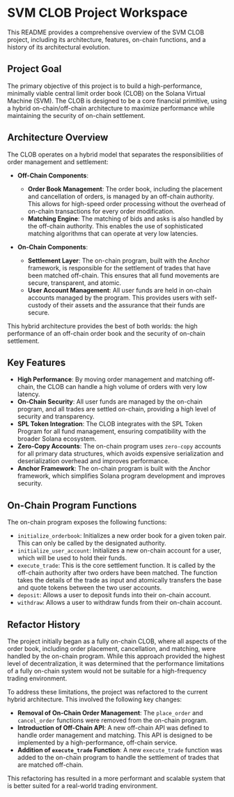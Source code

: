 # SVM CLOB Project Workspace

This README provides a comprehensive overview of the SVM CLOB project, including its architecture, features, on-chain functions, and a history of its architectural evolution.

## Project Goal

The primary objective of this project is to build a high-performance, minimally viable central limit order book (CLOB) on the Solana Virtual Machine (SVM). The CLOB is designed to be a core financial primitive, using a hybrid on-chain/off-chain architecture to maximize performance while maintaining the security of on-chain settlement.

## Architecture Overview

The CLOB operates on a hybrid model that separates the responsibilities of order management and settlement:

-   **Off-Chain Components**:
    -   **Order Book Management**: The order book, including the placement and cancellation of orders, is managed by an off-chain authority. This allows for high-speed order processing without the overhead of on-chain transactions for every order modification.
    -   **Matching Engine**: The matching of bids and asks is also handled by the off-chain authority. This enables the use of sophisticated matching algorithms that can operate at very low latencies.

-   **On-Chain Components**:
    -   **Settlement Layer**: The on-chain program, built with the Anchor framework, is responsible for the settlement of trades that have been matched off-chain. This ensures that all fund movements are secure, transparent, and atomic.
    -   **User Account Management**: All user funds are held in on-chain accounts managed by the program. This provides users with self-custody of their assets and the assurance that their funds are secure.

This hybrid architecture provides the best of both worlds: the high performance of an off-chain order book and the security of on-chain settlement.

## Key Features

-   **High Performance**: By moving order management and matching off-chain, the CLOB can handle a high volume of orders with very low latency.
-   **On-Chain Security**: All user funds are managed by the on-chain program, and all trades are settled on-chain, providing a high level of security and transparency.
-   **SPL Token Integration**: The CLOB integrates with the SPL Token Program for all fund management, ensuring compatibility with the broader Solana ecosystem.
-   **Zero-Copy Accounts**: The on-chain program uses `zero-copy` accounts for all primary data structures, which avoids expensive serialization and deserialization overhead and improves performance.
-   **Anchor Framework**: The on-chain program is built with the Anchor framework, which simplifies Solana program development and improves security.

## On-Chain Program Functions

The on-chain program exposes the following functions:

-   `initialize_orderbook`: Initializes a new order book for a given token pair. This can only be called by the designated authority.
-   `initialize_user_account`: Initializes a new on-chain account for a user, which will be used to hold their funds.
-   `execute_trade`: This is the core settlement function. It is called by the off-chain authority after two orders have been matched. The function takes the details of the trade as input and atomically transfers the base and quote tokens between the two user accounts.
-   `deposit`: Allows a user to deposit funds into their on-chain account.
-   `withdraw`: Allows a user to withdraw funds from their on-chain account.

## Refactor History

The project initially began as a fully on-chain CLOB, where all aspects of the order book, including order placement, cancellation, and matching, were handled by the on-chain program. While this approach provided the highest level of decentralization, it was determined that the performance limitations of a fully on-chain system would not be suitable for a high-frequency trading environment.

To address these limitations, the project was refactored to the current hybrid architecture. This involved the following key changes:

-   **Removal of On-Chain Order Management**: The `place_order` and `cancel_order` functions were removed from the on-chain program.
-   **Introduction of Off-Chain API**: A new off-chain API was defined to handle order management and matching. This API is designed to be implemented by a high-performance, off-chain service.
-   **Addition of `execute_trade` Function**: A new `execute_trade` function was added to the on-chain program to handle the settlement of trades that are matched off-chain.

This refactoring has resulted in a more performant and scalable system that is better suited for a real-world trading environment.